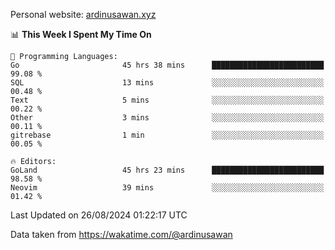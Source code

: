 Personal website: [ardinusawan.xyz](https://ardinusawan.xyz)

<!--START_SECTION:waka-->
📊 **This Week I Spent My Time On** 

```text
💬 Programming Languages: 
Go                       45 hrs 38 mins      █████████████████████████   99.08 % 
SQL                      13 mins             ░░░░░░░░░░░░░░░░░░░░░░░░░   00.48 % 
Text                     5 mins              ░░░░░░░░░░░░░░░░░░░░░░░░░   00.22 % 
Other                    3 mins              ░░░░░░░░░░░░░░░░░░░░░░░░░   00.11 % 
gitrebase                1 min               ░░░░░░░░░░░░░░░░░░░░░░░░░   00.05 % 

🔥 Editors: 
GoLand                   45 hrs 23 mins      █████████████████████████   98.58 % 
Neovim                   39 mins             ░░░░░░░░░░░░░░░░░░░░░░░░░   01.42 % 
```


 Last Updated on 26/08/2024 01:22:17 UTC
<!--END_SECTION:waka-->
Data taken from https://wakatime.com/@ardinusawan
